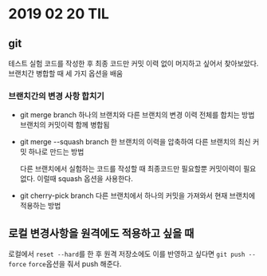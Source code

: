 # 2019 02 20 TIL

## git

테스트 실험 코드를 작성한 후 최종 코드만 커밋 이력 없이 머지하고 싶어서 찾아보았다. 브랜치간 병합할 때 세 가지 옵션을 배움

### 브랜치간의 변경 사항 합치기

- git merge branch
  하나의 브랜치와 다른 브랜치의 변경 이력 전체를 합치는 방법
  브랜치의 커밋이력 함께 병합됨
- git merge --squash branch
  한 브랜치의 이력을 압축하여 다른 브랜치의 최신 커밋 하나로 만드는 방법

  다른 브랜치에서 실험하는 코드를 작성할 때 최종코드만 필요할뿐 커밋이력이 필요 없다. 이럴때 squash 옵션을 사용한다.

- git cherry-pick branch
  다른 브랜치에서 하나의 커밋을 가져와서 현재 브랜치에 적용하는 방법

## 로컬 변경사항을 원격에도 적용하고 싶을 때

로컬에서 `reset --hard`를 한 후 원격 저장소에도 이를 반영하고 싶다면 `git push --force` `force`옵션을 줘서 push 해준다.
